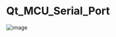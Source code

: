 # Qt_MCU_Serial_Port

![image](https://user-images.githubusercontent.com/80202336/212969919-cdf0e5c6-6276-4c2a-a907-56ac3fcb0e0e.png)
